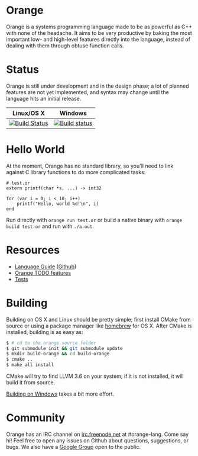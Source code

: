 # Orange  

Orange is a systems programming language made to be as powerful as C++ with none of the headache. It aims to be very productive by baking the most important low- and high-level features directly into the language, instead of dealing with them through obtuse function calls.

# Status

Orange is still under development and in the design phase; a lot of planned features are not yet implemented, and syntax may change until the language hits an initial release.

Linux/OS X  | Windows
------------- | -------------
[![Build Status](https://travis-ci.org/orange-lang/orange.svg?branch=master)](https://travis-ci.org/orange-lang/orange) | [![Build status](https://ci.appveyor.com/api/projects/status/r4y46n573riuqfv1/branch/master?svg=true)](https://ci.appveyor.com/project/rfratto/orange-9no7j/branch/master)

# Hello World
At the moment, Orange has no standard library, so you'll need to link against C library functions to do more
complicated tasks:

    # test.or
    extern printf(char *s, ...) -> int32

    for (var i = 0; i < 10; i++)
        printf("Hello, world %d!\n", i)
    end

Run directly with `orange run test.or` or build a native binary with `orange build test.or` and run with `./a.out`.

# Resources

* [Language Guide](http://orange-lang.gitbooks.io/orange-docs/content/) ([Github](https://github.com/orange-lang/orange-docs))
* [Orange TODO features](/TODO.md)
* [Tests](/test/)

# Building
Building on OS X and Linux should be pretty simple; first install CMake from source or using a package manager like [homebrew](http://brew.sh) for OS X. After CMake is installed, building is as easy as:

```sh
$ # cd to the orange source folder
$ git submodule init && git submodule update
$ mkdir build-orange && cd build-orange
$ cmake ..
$ make all install
```

CMake will try to find LLVM 3.6 on your system; if it is not installed, it will build it from source.

[Building on Windows](http://docs.orange-lang.org/installation/installing_on_windows.html) takes a bit more effort.

# Community

Orange has an IRC channel on [irc.freenode.net](irc.freenode.net) at #orange-lang. Come say hi! Feel free to open any issues on Github about questions, suggestions, or bugs. We also have a [Google Group](https://groups.google.com/forum/#!forum/orange-lang) open to the public.

